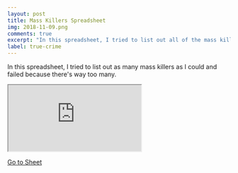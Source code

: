 ```yaml
---
layout: post
title: Mass Killers Spreadsheet
img: 2018-11-09.png
comments: true
excerpt: "In this spreadsheet, I tried to list out all of the mass killers and failed because there's way too many, and there's more every day."
label: true-crime
---
```


<p>In this spreadsheet, I tried to list out as many mass killers as I could and failed because there's way too many.</p>

<iframe src="https://docs.google.com/spreadsheets/d/12jzjeC5krPiHqNSJPRnAB0iomXT8pRaIzimS9TRgpaU/edit?usp=sharing"></iframe>

<p style="margin-bottom:0px;"><a href="https://docs.google.com/spreadsheets/d/12jzjeC5krPiHqNSJPRnAB0iomXT8pRaIzimS9TRgpaU/edit?usp=sharing" target="_blank">Go to Sheet</a></p>
